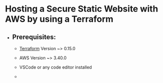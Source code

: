 # Hosting a Secure Static Website with AWS by using a Terraform


* ## Prerequisites:
    - [Terraform](https://www.terraform.io) Version ~> 0.15.0 

    - AWS Version ~> 3.40.0

    - VSCode or any code editor installed 

    -



